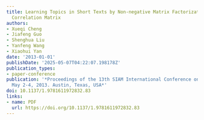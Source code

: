 ```yaml
---
title: Learning Topics in Short Texts by Non-negative Matrix Factorization on Term
  Correlation Matrix
authors:
- Xueqi Cheng
- Jiafeng Guo
- Shenghua Liu
- Yanfeng Wang
- Xiaohui Yan
date: '2013-01-01'
publishDate: '2025-05-07T04:22:07.198178Z'
publication_types:
- paper-conference
publication: '*Proceedings of the 13th SIAM International Conference on Data Mining,
  May 2-4, 2013. Austin, Texas, USA*'
doi: 10.1137/1.9781611972832.83
links:
- name: PDF
  url: https://doi.org/10.1137/1.9781611972832.83
---
```

